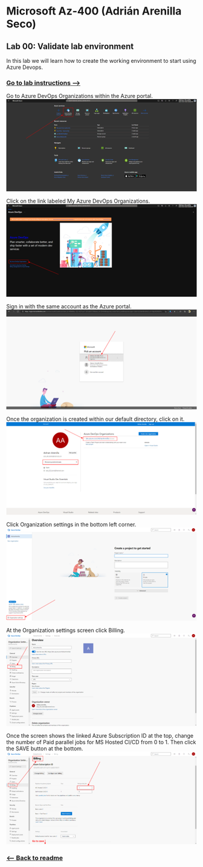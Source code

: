 # Microsoft Az-400 (Adrián Arenilla Seco)

## Lab 00: Validate lab environment
In this lab we will learn how to create the working environment to start using Azure Devops.

### [Go to lab instructions -->](AZ400_M00_Validate_lab_environment.md)


Go to Azure DevOps Organizations within the Azure portal.
![](Evidences/Image1.png)


Click on the link labeled My Azure DevOps Organizations.
![](Evidences/Image2.png)


Sign in with the same account as the Azure portal.
![](Evidences/Image3.png)


Once the organization is created within our default directory, click on it.
![](Evidences/Image4.png)


Click Organization settings in the bottom left corner.
![](Evidences/Image5.png)


At the Organization settings screen click Billing.
![](Evidences/Image6.png)


Once the screen shows the linked Azure Subscription ID at the top, change the number of Paid parallel jobs for MS Hosted CI/CD from 0 to 1. Then click the SAVE button at the bottom.
![](Evidences/Image7.png)


### [<-- Back to readme](../../../Readme.md)


